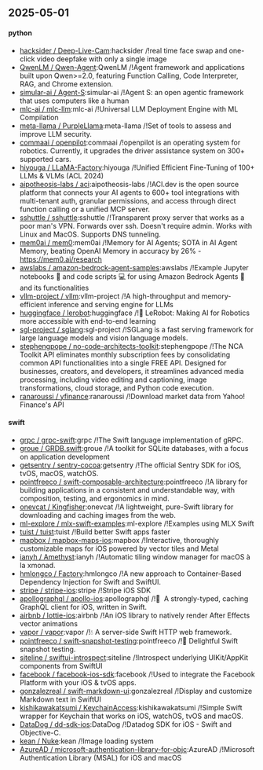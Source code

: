 ## 2025-05-01

#### python
* [hacksider / Deep-Live-Cam](https://github.com/hacksider/Deep-Live-Cam):hacksider /!real time face swap and one-click video deepfake with only a single image
* [QwenLM / Qwen-Agent](https://github.com/QwenLM/Qwen-Agent):QwenLM /!Agent framework and applications built upon Qwen>=2.0, featuring Function Calling, Code Interpreter, RAG, and Chrome extension.
* [simular-ai / Agent-S](https://github.com/simular-ai/Agent-S):simular-ai /!Agent S: an open agentic framework that uses computers like a human
* [mlc-ai / mlc-llm](https://github.com/mlc-ai/mlc-llm):mlc-ai /!Universal LLM Deployment Engine with ML Compilation
* [meta-llama / PurpleLlama](https://github.com/meta-llama/PurpleLlama):meta-llama /!Set of tools to assess and improve LLM security.
* [commaai / openpilot](https://github.com/commaai/openpilot):commaai /!openpilot is an operating system for robotics. Currently, it upgrades the driver assistance system on 300+ supported cars.
* [hiyouga / LLaMA-Factory](https://github.com/hiyouga/LLaMA-Factory):hiyouga /!Unified Efficient Fine-Tuning of 100+ LLMs & VLMs (ACL 2024)
* [aipotheosis-labs / aci](https://github.com/aipotheosis-labs/aci):aipotheosis-labs /!ACI.dev is the open source platform that connects your AI agents to 600+ tool integrations with multi-tenant auth, granular permissions, and access through direct function calling or a unified MCP server.
* [sshuttle / sshuttle](https://github.com/sshuttle/sshuttle):sshuttle /!Transparent proxy server that works as a poor man's VPN. Forwards over ssh. Doesn't require admin. Works with Linux and MacOS. Supports DNS tunneling.
* [mem0ai / mem0](https://github.com/mem0ai/mem0):mem0ai /!Memory for AI Agents; SOTA in AI Agent Memory, beating OpenAI Memory in accuracy by 26% - https://mem0.ai/research
* [awslabs / amazon-bedrock-agent-samples](https://github.com/awslabs/amazon-bedrock-agent-samples):awslabs /!Example Jupyter notebooks 📓 and code scripts 💻 for using Amazon Bedrock Agents 🤖 and its functionalities
* [vllm-project / vllm](https://github.com/vllm-project/vllm):vllm-project /!A high-throughput and memory-efficient inference and serving engine for LLMs
* [huggingface / lerobot](https://github.com/huggingface/lerobot):huggingface /!🤗 LeRobot: Making AI for Robotics more accessible with end-to-end learning
* [sgl-project / sglang](https://github.com/sgl-project/sglang):sgl-project /!SGLang is a fast serving framework for large language models and vision language models.
* [stephengpope / no-code-architects-toolkit](https://github.com/stephengpope/no-code-architects-toolkit):stephengpope /!The NCA Toolkit API eliminates monthly subscription fees by consolidating common API functionalities into a single FREE API. Designed for businesses, creators, and developers, it streamlines advanced media processing, including video editing and captioning, image transformations, cloud storage, and Python code execution.
* [ranaroussi / yfinance](https://github.com/ranaroussi/yfinance):ranaroussi /!Download market data from Yahoo! Finance's API

#### swift
* [grpc / grpc-swift](https://github.com/grpc/grpc-swift):grpc /!The Swift language implementation of gRPC.
* [groue / GRDB.swift](https://github.com/groue/GRDB.swift):groue /!A toolkit for SQLite databases, with a focus on application development
* [getsentry / sentry-cocoa](https://github.com/getsentry/sentry-cocoa):getsentry /!The official Sentry SDK for iOS, tvOS, macOS, watchOS.
* [pointfreeco / swift-composable-architecture](https://github.com/pointfreeco/swift-composable-architecture):pointfreeco /!A library for building applications in a consistent and understandable way, with composition, testing, and ergonomics in mind.
* [onevcat / Kingfisher](https://github.com/onevcat/Kingfisher):onevcat /!A lightweight, pure-Swift library for downloading and caching images from the web.
* [ml-explore / mlx-swift-examples](https://github.com/ml-explore/mlx-swift-examples):ml-explore /!Examples using MLX Swift
* [tuist / tuist](https://github.com/tuist/tuist):tuist /!Build better Swift apps faster
* [mapbox / mapbox-maps-ios](https://github.com/mapbox/mapbox-maps-ios):mapbox /!Interactive, thoroughly customizable maps for iOS powered by vector tiles and Metal
* [ianyh / Amethyst](https://github.com/ianyh/Amethyst):ianyh /!Automatic tiling window manager for macOS à la xmonad.
* [hmlongco / Factory](https://github.com/hmlongco/Factory):hmlongco /!A new approach to Container-Based Dependency Injection for Swift and SwiftUI.
* [stripe / stripe-ios](https://github.com/stripe/stripe-ios):stripe /!Stripe iOS SDK
* [apollographql / apollo-ios](https://github.com/apollographql/apollo-ios):apollographql /!📱  A strongly-typed, caching GraphQL client for iOS, written in Swift.
* [airbnb / lottie-ios](https://github.com/airbnb/lottie-ios):airbnb /!An iOS library to natively render After Effects vector animations
* [vapor / vapor](https://github.com/vapor/vapor):vapor /!💧 A server-side Swift HTTP web framework.
* [pointfreeco / swift-snapshot-testing](https://github.com/pointfreeco/swift-snapshot-testing):pointfreeco /!📸 Delightful Swift snapshot testing.
* [siteline / swiftui-introspect](https://github.com/siteline/swiftui-introspect):siteline /!Introspect underlying UIKit/AppKit components from SwiftUI
* [facebook / facebook-ios-sdk](https://github.com/facebook/facebook-ios-sdk):facebook /!Used to integrate the Facebook Platform with your iOS & tvOS apps.
* [gonzalezreal / swift-markdown-ui](https://github.com/gonzalezreal/swift-markdown-ui):gonzalezreal /!Display and customize Markdown text in SwiftUI
* [kishikawakatsumi / KeychainAccess](https://github.com/kishikawakatsumi/KeychainAccess):kishikawakatsumi /!Simple Swift wrapper for Keychain that works on iOS, watchOS, tvOS and macOS.
* [DataDog / dd-sdk-ios](https://github.com/DataDog/dd-sdk-ios):DataDog /!Datadog SDK for iOS - Swift and Objective-C.
* [kean / Nuke](https://github.com/kean/Nuke):kean /!Image loading system
* [AzureAD / microsoft-authentication-library-for-objc](https://github.com/AzureAD/microsoft-authentication-library-for-objc):AzureAD /!Microsoft Authentication Library (MSAL) for iOS and macOS
